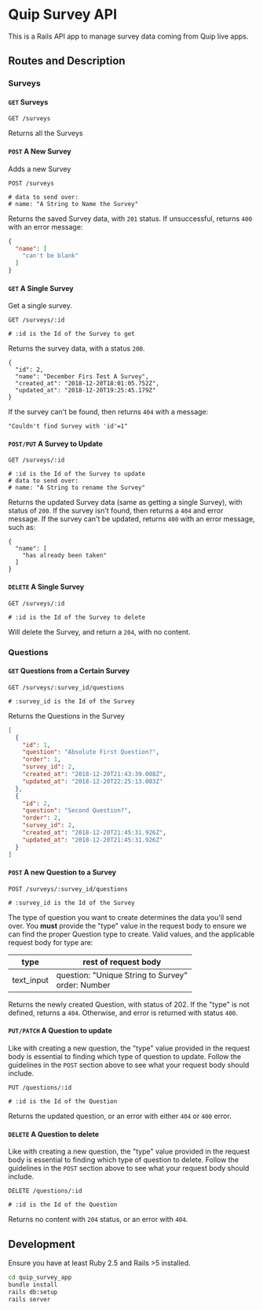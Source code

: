 # Quip Survey API

This is a Rails API app to manage survey data coming from Quip live apps.

## Routes and Description

### Surveys

#### `GET` Surveys

```
GET /surveys
```

Returns all the Surveys

#### `POST` A New Survey

Adds a new Survey

```
POST /surveys

# data to send over:
# name: "A String to Name the Survey"
```

Returns the saved Survey data, with `201` status. If unsuccessful, returns `400` with an error message:

``` json
{
  "name": [
    "can't be blank"
  ]
}
```

#### `GET` A Single Survey

Get a single survey.

```
GET /surveys/:id

# :id is the Id of the Survey to get
```

Returns the survey data, with a status `200`.

```
{
  "id": 2,
  "name": "December Firs Test A Survey",
  "created_at": "2018-12-20T18:01:05.752Z",
  "updated_at": "2018-12-20T19:25:45.179Z"
}
``` 

If the survey can't be found, then returns `404` with a message:

```
"Couldn't find Survey with 'id'=1"
```

#### `POST/PUT` A Survey to Update

```
GET /surveys/:id

# :id is the Id of the Survey to update
# data to send over:
# name: "A String to rename the Survey"
```

Returns the updated Survey data (same as getting a single Survey), with status of `200`. If the survey isn't found, then returns a `404` and error message. If the survey can't be updated, returns `400` with an error message, such as: 

```
{
  "name": [
    "has already been taken"
  ]
}
```

#### `DELETE` A Single Survey

```
GET /surveys/:id

# :id is the Id of the Survey to delete
```

Will delete the Survey, and return a `204`, with no content.

### Questions

#### `GET` Questions from a Certain Survey

```
GET /surveys/:survey_id/questions

# :survey_id is the Id of the Survey
```

Returns the Questions in the Survey

``` json
[
  {
    "id": 1,
    "question": "Absolute First Question?",
    "order": 1,
    "survey_id": 2,
    "created_at": "2018-12-20T21:43:39.008Z",
    "updated_at": "2018-12-20T22:25:13.003Z"
  },
  {
    "id": 2,
    "question": "Second Question?",
    "order": 2,
    "survey_id": 2,
    "created_at": "2018-12-20T21:45:31.926Z",
    "updated_at": "2018-12-20T21:45:31.926Z"
  }
]
```

#### `POST` A new Question to a Survey

```
POST /surveys/:survey_id/questions

# :survey_id is the Id of the Survey
```

The type of question you want to create determines the data you'll send over. You **must** provide the "type" value in the request body to ensure we can find the proper Question type to create. Valid values, and the applicable request body for type are:

| type       | rest of request body                              |
|------------|---------------------------------------------------|
| text_input | question: "Unique String to Survey" <br>order: Number |

Returns the newly created Question, with status of 202. If the "type" is not defined, returns a `404`. Otherwise, and error is returned with status `400`.

#### `PUT/PATCH` A Question to update

Like with creating a new question, the "type" value provided in the request body is essential to finding which type of question to update. Follow the guidelines in the `POST` section above to see what your request body should include.

```
PUT /questions/:id

# :id is the Id of the Question
```

Returns the updated question, or an error with either `404` or `400` error.

#### `DELETE` A Question to delete

Like with creating a new question, the "type" value provided in the request body is essential to finding which type of question to delete. Follow the guidelines in the `POST` section above to see what your request body should include.

```
DELETE /questions/:id

# :id is the Id of the Question
```

Returns no content with `204` status, or an error with `404`.

## Development

Ensure you have at least Ruby 2.5 and Rails >5 installed. 

``` bash
cd quip_survey_app
bundle install
rails db:setup
rails server
```
